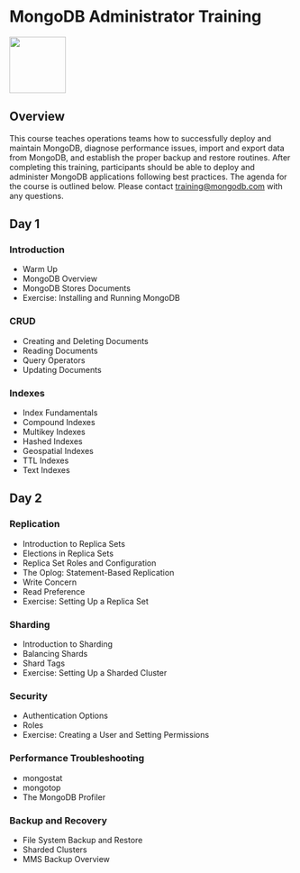 # MongoDB Administrator Training

<img src="img/mongodb-university-logo.png" class="floatright single" style="width: 100px">

## Overview

This course teaches operations teams how to successfully deploy and maintain MongoDB, diagnose performance issues, import and export data from MongoDB, and establish the proper backup and restore routines. After completing this training, participants should be able to deploy and administer MongoDB applications following best practices. The agenda for the course is outlined below. Please contact <a href="mailto:training@mongodb.com">training@mongodb.com</a> with any questions.

## Day 1

### Introduction

* Warm Up
* MongoDB Overview
* MongoDB Stores Documents
* Exercise: Installing and Running MongoDB

### CRUD

* Creating and Deleting Documents
* Reading Documents
* Query Operators
* Updating Documents

### Indexes

* Index Fundamentals
* Compound Indexes
* Multikey Indexes
* Hashed Indexes
* Geospatial Indexes
* TTL Indexes
* Text Indexes

## Day 2

### Replication

* Introduction to Replica Sets
* Elections in Replica Sets
* Replica Set Roles and Configuration
* The Oplog: Statement-Based Replication
* Write Concern
* Read Preference
* Exercise: Setting Up a Replica Set

### Sharding

* Introduction to Sharding
* Balancing Shards
* Shard Tags
* Exercise: Setting Up a Sharded Cluster

### Security

* Authentication Options
* Roles
* Exercise: Creating a User and Setting Permissions

### Performance Troubleshooting

* mongostat
* mongotop
* The MongoDB Profiler

### Backup and Recovery

* File System Backup and Restore
* Sharded Clusters
* MMS Backup Overview

<style>#resources_table{display:none;}</style>